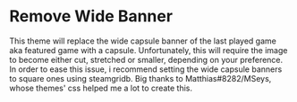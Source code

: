 # Remove Wide Banner
 This theme will replace the wide capsule banner of the last played game aka featured game with a capsule.
 Unfortunately, this will require the image to become either cut, stretched or smaller, depending on your preference.
 In order to ease this issue, i recommend setting the wide capsule banners to square ones using steamgridb.
 Big thanks to Matthias#8282/MSeys, whose themes' css helped me a lot to create this.
